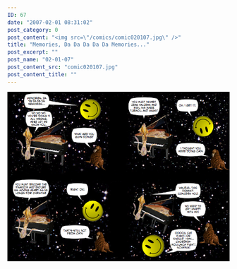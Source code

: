 ```yaml
---
ID: 67
date: "2007-02-01 08:31:02"
post_category: 0
post_content: "<img src=\"/comics/comic020107.jpg\" />"
title: "Memories, Da Da Da Da Da Memories..."
post_excerpt: ""
post_name: "02-01-07"
post_content_src: "comic020107.jpg"
post_content_title: ""
---
```



[![](/comics-hi-res/comic020107.jpg)](/comics-hi-res/comic020107.jpg "")
